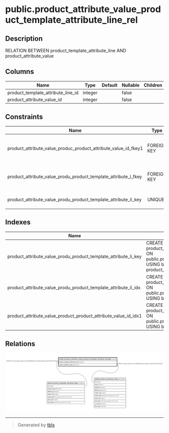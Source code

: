 # public.product_attribute_value_product_template_attribute_line_rel

## Description

RELATION BETWEEN product_template_attribute_line AND product_attribute_value

## Columns

| Name | Type | Default | Nullable | Children | Parents | Comment |
| ---- | ---- | ------- | -------- | -------- | ------- | ------- |
| product_template_attribute_line_id | integer |  | false |  | [public.product_template_attribute_line](public.product_template_attribute_line.md) |  |
| product_attribute_value_id | integer |  | false |  | [public.product_attribute_value](public.product_attribute_value.md) |  |

## Constraints

| Name | Type | Definition |
| ---- | ---- | ---------- |
| product_attribute_value_produc_product_attribute_value_id_fkey1 | FOREIGN KEY | FOREIGN KEY (product_attribute_value_id) REFERENCES product_attribute_value(id) ON DELETE CASCADE |
| product_attribute_value_produ_product_template_attribute_l_fkey | FOREIGN KEY | FOREIGN KEY (product_template_attribute_line_id) REFERENCES product_template_attribute_line(id) ON DELETE CASCADE |
| product_attribute_value_produ_product_template_attribute_li_key | UNIQUE | UNIQUE (product_template_attribute_line_id, product_attribute_value_id) |

## Indexes

| Name | Definition |
| ---- | ---------- |
| product_attribute_value_produ_product_template_attribute_li_key | CREATE UNIQUE INDEX product_attribute_value_produ_product_template_attribute_li_key ON public.product_attribute_value_product_template_attribute_line_rel USING btree (product_template_attribute_line_id, product_attribute_value_id) |
| product_attribute_value_produ_product_template_attribute_li_idx | CREATE INDEX product_attribute_value_produ_product_template_attribute_li_idx ON public.product_attribute_value_product_template_attribute_line_rel USING btree (product_template_attribute_line_id) |
| product_attribute_value_product_product_attribute_value_id_idx1 | CREATE INDEX product_attribute_value_product_product_attribute_value_id_idx1 ON public.product_attribute_value_product_template_attribute_line_rel USING btree (product_attribute_value_id) |

## Relations

![er](public.product_attribute_value_product_template_attribute_line_rel.svg)

---

> Generated by [tbls](https://github.com/k1LoW/tbls)
